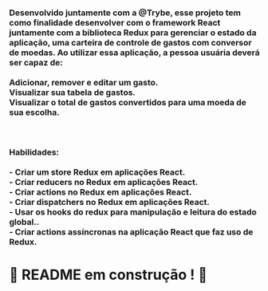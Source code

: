 <!-- Olá, Tryber!
Esse é apenas um arquivo inicial para o README do seu projeto.
É essencial que você preencha esse documento por conta própria, ok?
Não deixe de usar nossas dicas de escrita de README de projetos, e deixe sua criatividade brilhar!
:warning: IMPORTANTE: você precisa deixar nítido:
- quais arquivos/pastas foram desenvolvidos por você; 
- quais arquivos/pastas foram desenvolvidos por outra pessoa estudante;
- quais arquivos/pastas foram desenvolvidos pela Trybe.
-->
<h3 align="left">Desenvolvido juntamente com a @Trybe, esse projeto tem como finalidade desenvolver com o framework React juntamente com a biblioteca Redux para gerenciar o estado da aplicação, uma carteira de controle de gastos com conversor de moedas. Ao utilizar essa aplicação, a pessoa usuária deverá ser capaz de:<br><br>Adicionar, remover e editar um gasto.<br>Visualizar sua tabela de gastos.<br>Visualizar o total de gastos convertidos para uma moeda de sua escolha.<br><br><br><br>Habilidades:<br><br>- Criar um store Redux em aplicações React.<br>- Criar reducers no Redux em aplicações React.<br>- Criar actions no Redux em aplicações React.<br>- Criar dispatchers no Redux em aplicações React.<br>- Usar os hooks do redux para manipulação e leitura do estado global..<br>- Criar actions assíncronas na aplicação React que faz uso de Redux.</h3>

###

<p align="left"></p>

###
# :construction: README em construção ! :construction:
